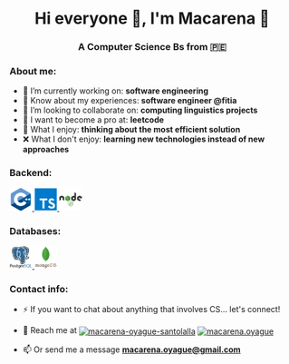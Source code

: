 <h1 align="center">Hi everyone 👋, I'm Macarena 👸</h1>
<h3 align="center">A Computer Science Bs from 🇵🇪</h3>


<h3 align="left">About me:</h3>

- 🔭 I’m currently working on: **software engineering**
- 📄 Know about my experiences: **software engineer @fitia**
- 👯 I’m looking to collaborate on: **computing linguistics projects**
- 🌱 I want to become a pro at: **leetcode**
- 🤝 What I enjoy: **thinking about the most efficient solution**
- ❌ What I don't enjoy: **learning new technologies instead of new approaches**

<h3 align="left">Backend:</h3>
<p align="left"> 
<a href="https://www.w3schools.com/cpp/" target="_blank" rel="noreferrer"> 
<img src="https://raw.githubusercontent.com/devicons/devicon/master/icons/cplusplus/cplusplus-original.svg" alt="cplusplus" width="40" height="40"/> 
</a> 
<a href="https://www.typescriptlang.org/" target="_blank" rel="noreferrer"> <img src="https://raw.githubusercontent.com/devicons/devicon/master/icons/typescript/typescript-original.svg" alt="typescript" width="40" height="40"/> </a> 
<a href="https://nodejs.org" target="_blank" rel="noreferrer"> <img src="https://raw.githubusercontent.com/devicons/devicon/master/icons/nodejs/nodejs-original-wordmark.svg" alt="nodejs" width="40" height="40"/> </a> 
</p>

<h3 align="left">Databases:</h3>
<p align="left"> 
<a href="https://www.postgresql.org" target="_blank" rel="noreferrer"> <img src="https://raw.githubusercontent.com/devicons/devicon/master/icons/postgresql/postgresql-original-wordmark.svg" alt="postgresql" width="40" height="40"/> </a> 
<a href="https://www.mongodb.com/" target="_blank" rel="noreferrer"> 
<img src="https://raw.githubusercontent.com/devicons/devicon/master/icons/mongodb/mongodb-original-wordmark.svg" alt="mongodb" width="40" height="40"/> </a> 
</p>

<h3 align="left">Contact info:</h3>

- ⚡ If you want to chat about anything that involves CS... let's connect!

- 👯 Reach me at <a href="https://linkedin.com/in/macarena-oyague-santolalla" target="blank"><img align="center" src="https://raw.githubusercontent.com/rahuldkjain/github-profile-readme-generator/master/src/images/icons/Social/linked-in-alt.svg" alt="macarena-oyague-santolalla" height="18" width="28" /></a>
<a href="https://instagram.com/macarena.oyague" target="blank"><img align="center" src="https://raw.githubusercontent.com/rahuldkjain/github-profile-readme-generator/master/src/images/icons/Social/instagram.svg" alt="macarena.oyague" height="18" width="28" /></a> 
- 📫 Or send me a message **macarena.oyague@gmail.com**
